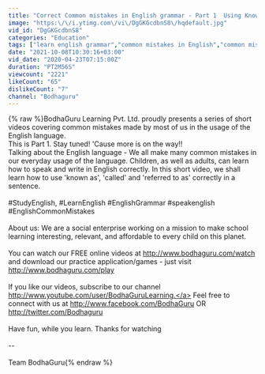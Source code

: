 ```yaml
---
title: "Correct Common mistakes in English grammar - Part 1  Using Known as, Called and Referred to as"
image: "https:\/\/i.ytimg.com\/vi\/DgGKGcdbnS8\/hqdefault.jpg"
vid_id: "DgGKGcdbnS8"
categories: "Education"
tags: ["learn english grammar","common mistakes in English","common mistakes in English speaking"]
date: "2021-10-08T10:30:16+03:00"
vid_date: "2020-04-23T07:15:00Z"
duration: "PT2M56S"
viewcount: "2221"
likeCount: "65"
dislikeCount: "7"
channel: "Bodhaguru"
---
```

{% raw %}BodhaGuru Learning Pvt. Ltd. proudly presents a series of short videos covering common mistakes made by most of us in the usage of the English language.<br />This is Part 1. Stay tuned! 'Cause more is on the way!!<br />Talking about the English language - We all make many common mistakes in our everyday usage of the language. Children, as well as adults, can learn how to speak and write in English correctly. In this short video, we shall learn how to use 'known as', 'called' and 'referred to as' correctly in a sentence. <br /><br />#StudyEnglish,  #LearnEnglish  #EnglishGrammar #speakenglish #EnglishCommonMistakes<br /><br />About us: We are a social enterprise working on a mission to make school learning interesting, relevant, and affordable to every child on this planet. <br /><br />You can watch our FREE online videos at <a rel="nofollow" target="blank" href="http://www.bodhaguru.com/watch">http://www.bodhaguru.com/watch</a> and download our practice application/games - just visit <a rel="nofollow" target="blank" href="http://www.bodhaguru.com/play">http://www.bodhaguru.com/play</a> <br /><br />If you like our videos, subscribe to our channel <a rel="nofollow" target="blank" href="http://www.youtube.com/user/BodhaGuruLearning.">http://www.youtube.com/user/BodhaGuruLearning.</a> Feel free to connect with us at <a rel="nofollow" target="blank" href="http://www.facebook.com/BodhaGuru">http://www.facebook.com/BodhaGuru</a> OR <a rel="nofollow" target="blank" href="http://twitter.com/Bodhaguru">http://twitter.com/Bodhaguru</a> <br /><br />Have fun, while you learn. Thanks for watching <br /><br />-- <br /><br />Team BodhaGuru{% endraw %}
